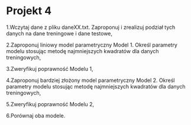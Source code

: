 # Projekt 4

1.Wczytaj dane z pliku daneXX.txt. Zaproponuj i zrealizuj podział tych danych na dane treningowe i dane testowe,

2.Zaproponuj liniowy model parametryczny Model 1. Określ parametry modelu stosując metodę najmniejszych kwadratów dla danych treningowych,

3.Zweryfikuj poprawność Modelu 1,

4.Zaproponuj bardziej złożony model parametryczny Model 2. Określ parametry modelu stosując metodę najmniejszych kwadratów dla danych treningowych,

5.Zweryfikuj poprawność Modelu 2,

6.Porównaj oba modele.
